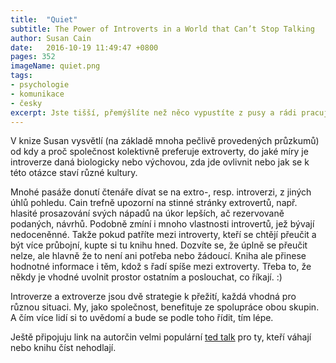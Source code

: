 ```yaml
---
title:  "Quiet"
subtitle: The Power of Introverts in a World that Can’t Stop Talking
author: Susan Cain
date:   2016-10-19 11:49:47 +0800
pages: 352
imageName: quiet.png
tags:
- psychologie
- komunikace
- česky
excerpt: Jste tišší, přemýšlíte než něco vypustíte z pusy a rádi pracujete v klidu? Tyto a podobné vlastnosti jsou velmi potřebné, přesto však nejsou ve společnosti doceněnované.
---
```

V knize Susan vysvětlí (na základě mnoha pečlivě provedených průzkumů) od kdy a proč společnost kolektivně preferuje extroverty, do jaké míry je introverze daná biologicky nebo výchovou, zda jde ovlivnit nebo jak se k této otázce staví různé kultury.

Mnohé pasáže donutí čtenáře dívat se na extro-, resp. introverzi, z jiných úhlů pohledu. Cain trefně upozorní na stinné stránky extrovertů, např. hlasité prosazování svých nápadů na úkor lepších, ač rezervovaně podaných, návrhů. Podobně zmíní i mnoho vlastnosti introvertů, jež bývají nedoceněnné. Takže pokud patříte mezi introverty, kteří se chtějí přeučit a být více průbojní, kupte si tu knihu hned. Dozvíte se, že úplně se přeučit nelze, ale hlavně že to není ani potřeba nebo žádoucí. Kniha ale přinese hodnotné informace i těm, kdož s řadí spíše mezi extroverty. Třeba to, že někdy je vhodné uvolnit prostor ostatním a poslouchat, co říkají. :)

Introverze a extroverze jsou dvě strategie k přežití, každá vhodná pro různou situaci. My, jako společnost, benefituje ze spolupráce obou skupin. A čím více lidí si to uvědomí a bude se podle toho řídit, tím lépe.

Ještě připojuju link na autorčin velmi populární <a href="https://www.ted.com/talks/susan_cain_the_power_of_introverts">ted talk</a> pro ty, kteří váhají nebo knihu číst nehodlají.